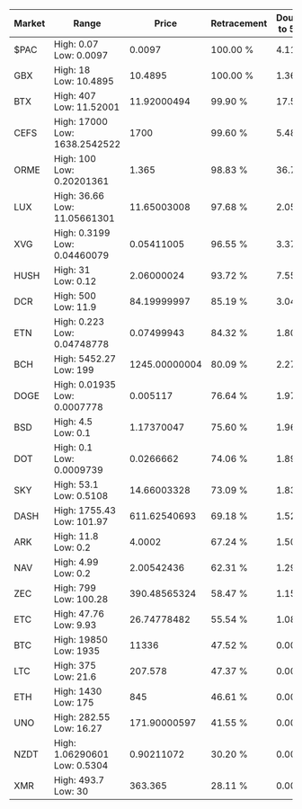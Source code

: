 | Market | Range | Price| Retracement | Doubles to 50% |
| --- | --- | --- | --- | --- |
| $PAC | High: 0.07<br />Low: 0.0097 | 0.0097 | 100.00 % | 4.11 |
| GBX | High: 18<br />Low: 10.4895 | 10.4895 | 100.00 % | 1.36 |
| BTX | High: 407<br />Low: 11.52001 | 11.92000494 | 99.90 % | 17.56 |
| CEFS | High: 17000<br />Low: 1638.2542522 | 1700 | 99.60 % | 5.48 |
| ORME | High: 100<br />Low: 0.20201361 | 1.365 | 98.83 % | 36.70 |
| LUX | High: 36.66<br />Low: 11.05661301 | 11.65003008 | 97.68 % | 2.05 |
| XVG | High: 0.3199<br />Low: 0.04460079 | 0.05411005 | 96.55 % | 3.37 |
| HUSH | High: 31<br />Low: 0.12 | 2.06000024 | 93.72 % | 7.55 |
| DCR | High: 500<br />Low: 11.9 | 84.19999997 | 85.19 % | 3.04 |
| ETN | High: 0.223<br />Low: 0.04748778 | 0.07499943 | 84.32 % | 1.80 |
| BCH | High: 5452.27<br />Low: 199 | 1245.00000004 | 80.09 % | 2.27 |
| DOGE | High: 0.01935<br />Low: 0.0007778 | 0.005117 | 76.64 % | 1.97 |
| BSD | High: 4.5<br />Low: 0.1 | 1.17370047 | 75.60 % | 1.96 |
| DOT | High: 0.1<br />Low: 0.0009739 | 0.0266662 | 74.06 % | 1.89 |
| SKY | High: 53.1<br />Low: 0.5108 | 14.66003328 | 73.09 % | 1.83 |
| DASH | High: 1755.43<br />Low: 101.97 | 611.62540693 | 69.18 % | 1.52 |
| ARK | High: 11.8<br />Low: 0.2 | 4.0002 | 67.24 % | 1.50 |
| NAV | High: 4.99<br />Low: 0.2 | 2.00542436 | 62.31 % | 1.29 |
| ZEC | High: 799<br />Low: 100.28 | 390.48565324 | 58.47 % | 1.15 |
| ETC | High: 47.76<br />Low: 9.93 | 26.74778482 | 55.54 % | 1.08 |
| BTC | High: 19850<br />Low: 1935 | 11336 | 47.52 % | 0.00 |
| LTC | High: 375<br />Low: 21.6 | 207.578 | 47.37 % | 0.00 |
| ETH | High: 1430<br />Low: 175 | 845 | 46.61 % | 0.00 |
| UNO | High: 282.55<br />Low: 16.27 | 171.90000597 | 41.55 % | 0.00 |
| NZDT | High: 1.06290601<br />Low: 0.5304 | 0.90211072 | 30.20 % | 0.00 |
| XMR | High: 493.7<br />Low: 30 | 363.365 | 28.11 % | 0.00 |

